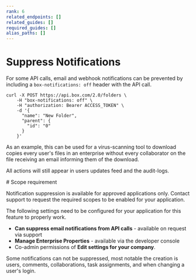 ```yaml
---
rank: 6
related_endpoints: []
related_guides: []
required_guides: []
alias_paths: []
---
```


# Suppress Notifications

For some API calls, email and webhook notifications can be prevented by
including a `box-notifications: off` header with the API call.

<Tabs>
  <Tab title='cURL'>

```curl
curl -X POST https://api.box.com/2.0/folders \
    -H "box-notifications: off" \
    -H "authorization: Bearer ACCESS_TOKEN" \
    -d '{
      "name": "New Folder",
      "parent": {
        "id": "0"
      }
    }'
```

  </Tab>
</Tabs>

As an example, this can be used for a virus-scanning tool to download copies
every user's files in an enterprise without every collaborator on the file
receiving an email informing them of the download.

All actions will still appear in users updates feed and the audit-logs.

<Message type='warning'>
# Scope requirement

Notification suppression is available for approved applications only. Contact
support to request the required scopes to be enabled for your application.

The following settings need to be configured for your application for this feature
to properly work.

* **Can suppress email notifications from API calls** - available on request via support
* **Manage Enterprise Properties** - available via the developer console
* Co-admin permissions of **Edit settings for your company**.
</Message>

<Message type='notice'>
Some notifications can not be suppressed, most notable the creation is users,
comments, collaborations, task assignments, and when changing a user's login.
</Message>
